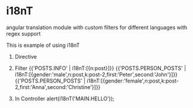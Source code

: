 i18nT
=====

angular translation module with custom filters for different languages
with regex support

This is example of using i18nT

1. Directive
    <p ng-bind="'MAIN.HELLO' | i18nT"></p>

2. Filter
    <span>{{'POSTS.INFO' | i18nT:[{n:post}]}}</span>
    <span>{{'POSTS.PERSON_POSTS' | i18nT:[{gender:'male',n:post,k:post-2,first:'Peter',second:'John'}]}}</span>
    <span>{{'POSTS.PERSON_POSTS' | i18nT:[{gender:'female',n:post,k:post-2,first:'Anna',second:'Christine'}]}}</span>

3. In Controller
    alert(i18nT('MAIN.HELLO'));

